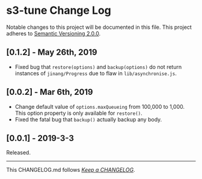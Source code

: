 #   s3-tune Change Log

Notable changes to this project will be documented in this file. This project adheres to [Semantic Versioning 2.0.0](http://semver.org/).

##  [0.1.2] - May 26th, 2019

*   Fixed bug that `restore(options)` and `backup(options)` do not return instances of `jinang/Progress` due to flaw in `lib/asynchronise.js`.

##	[0.0.2] - Mar 6th, 2019

*	Change default value of `options.maxQueueing` from 100,000 to 1,000. This option property is only available for `restore()`.
*	Fixed the fatal bug that `backup()` actually backup any body.

##	[0.0.1] - 2019-3-3

Released.

---
This CHANGELOG.md follows [*Keep a CHANGELOG*](http://keepachangelog.com/).
